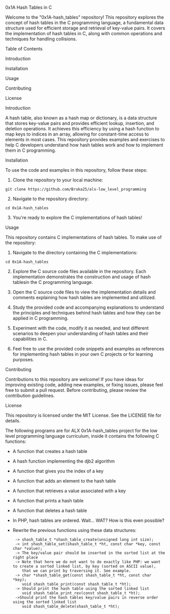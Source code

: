0x1A Hash Tables in C

Welcome to the "0x1A-hash_tables" repository! This repository explores the concept of hash tables in the C programming language, a fundamental data structure used for efficient storage and retrieval of key-value pairs. It covers the implementation of hash tables in C, along with common operations and techniques for handling collisions.

Table of Contents

Introduction

Installation

Usage

Contributing

License


Introduction

A hash table, also known as a hash map or dictionary, is a data structure that stores key-value pairs and provides efficient lookup, insertion, and deletion operations. It achieves this efficiency by using a hash function to map keys to indices in an array, allowing for constant-time access to elements in most cases. This repository provides examples and exercises to help C developers understand how hash tables work and how to implement them in C programming.

Installation

To use the code and examples in this repository, follow these steps:

1. Clone the repository to your local machine:

```
git clone https://github.com/Bruka25/alx-low_level_programming
```

2. Navigate to the repository directory:

```
cd 0x1A-hash_tables
```

3. You're ready to explore the C implementations of hash tables!

Usage

This repository contains C implementations of hash tables. To make use of the repository:

1. Navigate to the directory containing the C implementations:

```
cd 0x1A-hash_tables
```

2. Explore the C source code files available in the repository. Each implementation demonstrates the construction and usage of hash tablesin the C programming language.

3. Open the C source code files to view the implementation details and comments explaining how hash tables are implemented and utilized.

4. Study the provided code and accompanying explanations to understand the principles and techniques behind hash tables and how they can be applied in C programming.

5. Experiment with the code, modify it as needed, and test different scenarios to deepen your understanding of hash tables and their capabilities in C.

6. Feel free to use the provided code snippets and examples as references for implementing hash tables in your own C projects or for learning purposes.

Contributing

Contributions to this repository are welcome! If you have ideas for improving existing code, adding new examples, or fixing issues, please feel free to submit a pull request. Before contributing, please review the contribution guidelines.

License

This repository is licensed under the MIT License. See the LICENSE file for details.


The following programs are for ALX 0x1A-hash_tables project for the low level programming language curriculum, inside it contains the following C functions:

* A function that creates a hash table
* A hash function implementing the djb2 algorithm
* A function that gives you the index of a key
* A function that adds an element to the hash table
* A function that retrieves a value associated with a key
* A function that prints a hash table
* A function that deletes a hash table
* In PHP, hash tables are ordered. Wait… WAT? How is this even possible?
* Rewrite the previous functions using these data structures:

       -> shash_table_t *shash_table_create(unsigned long int size);
       -> int shash_table_set(shash_table_t *ht, const char *key, const char *value);
       -> The key/value pair should be inserted in the sorted list at the right place
       -> Note that here we do not want to do exactly like PHP: we want to create a sorted linked list, by key (sorted on ASCII value), 
          that we can print by traversing it. See example.
       -> char *shash_table_get(const shash_table_t *ht, const char *key);
          void shash_table_print(const shash_table_t *ht);
       -> Should print the hash table using the sorted linked list
          void shash_table_print_rev(const shash_table_t *ht);
       ->Should print the hash tables key/value pairs in reverse order using the sorted linked list
          void shash_table_delete(shash_table_t *ht);
